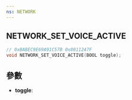 ```yaml
---
ns: NETWORK
---
```

## NETWORK_SET_VOICE_ACTIVE

```c
// 0xBABEC9E69A91C57B 0x8011247F
void NETWORK_SET_VOICE_ACTIVE(BOOL toggle);
```


## 參數
* **toggle**: 

